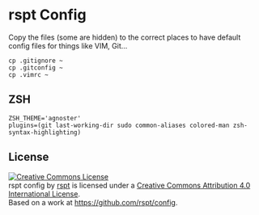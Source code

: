 # rspt Config

Copy the files (some are hidden) to the correct places to have default config files for things like VIM, Git...

```
cp .gitignore ~
cp .gitconfig ~
cp .vimrc ~
```

## ZSH
```
ZSH_THEME='agnoster'
plugins=(git last-working-dir sudo common-aliases colored-man zsh-syntax-highlighting)
```


## License

<a rel="license" href="http://creativecommons.org/licenses/by/4.0/"><img alt="Creative Commons License" style="border-width:0" src="https://i.creativecommons.org/l/by/4.0/88x31.png" /></a><br /><span xmlns:dct="http://purl.org/dc/terms/" href="http://purl.org/dc/dcmitype/Text" property="dct:title" rel="dct:type">rspt config</span> by <a xmlns:cc="http://creativecommons.org/ns#" href="https://rspt.io" property="cc:attributionName" rel="cc:attributionURL">rspt</a> is licensed under a <a rel="license" href="http://creativecommons.org/licenses/by/4.0/">Creative Commons Attribution 4.0 International License</a>.<br />Based on a work at <a xmlns:dct="http://purl.org/dc/terms/" href="https://github.com/rspt/config" rel="dct:source">https://github.com/rspt/config</a>.
